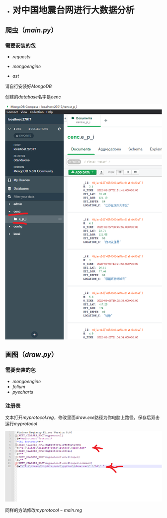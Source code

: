 - # 对中国地震台网进行大数据分析

##  爬虫$（main.py）$

### 需要安装的包

- $requests$

- $mongoengine$

- $ast$

  

请自行安装好$MongoDB$

创建的$database$名字是$cenc$

![readme-1](https://raw.githubusercontent.com/xfhcxxy/T1-cenc/master/python/imgs/readme-1.png)





## 画图$（draw.py）$

### 需要安装的包

- $mongoengine$
- $folium$
- $pyecharts$



### 注册表

文本打开$myprotocol.reg$，修改里面$draw.exe$路径为你电脑上路径，保存后双击运行$myprotocol$

![readme-2](https://raw.githubusercontent.com/xfhcxxy/T1-cenc/master/python/imgs/readme-2.png)

同样的方法修改$myprotocol-main.reg$

